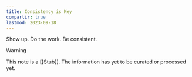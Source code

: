 ```yaml
---
title: Consistency is Key
compartir: true
lastmod: 2023-09-18
---
```

Show up. Do the work. Be consistent.

> [!warning]
> 
> This note is a [[Stub]]. The information has yet to be curated or processed yet.
